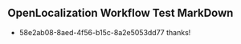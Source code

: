 ## OpenLocalization Workflow Test MarkDown
* 58e2ab08-8aed-4f56-b15c-8a2e5053dd77 thanks!

<!--HONumber=Sep16_HO1-->


